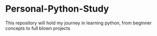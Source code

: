 # Personal-Python-Study
This repository will hold my journey in learning python, from beginner concepts to full blown projects
